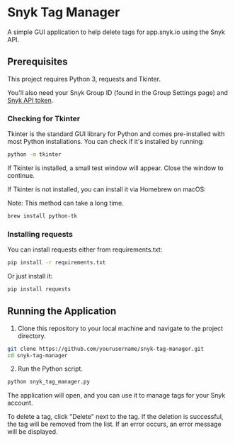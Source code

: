 # Snyk Tag Manager

A simple GUI application to help delete tags for app.snyk.io using the Snyk API.

## Prerequisites

This project requires Python 3, requests and Tkinter.

You'll also need your Snyk Group ID (found in the Group Settings page) and [Snyk API token](https://docs.snyk.io/snyk-admin/snyk-broker/snyk-broker-code-agent/setting-up-the-code-agent-broker-client-deployment/step-1-obtaining-the-required-tokens-for-the-setup-procedure/obtaining-your-snyk-api-token).

### Checking for Tkinter

Tkinter is the standard GUI library for Python and comes pre-installed with most Python installations. You can check if it's installed by running:

```bash
python -m tkinter
```

If Tkinter is installed, a small test window will appear. Close the window to continue.

If Tkinter is not installed, you can install it via Homebrew on macOS:

Note: This method can take a long time.
```bash
brew install python-tk
```

### Installing requests
You can install requests either from requirements.txt:
```bash
pip install -r requirements.txt
```

Or just install it:
```bash
pip install requests
```

## Running the Application
1. Clone this repository to your local machine and navigate to the project directory.
```bash
git clone https://github.com/yourusername/snyk-tag-manager.git
cd snyk-tag-manager

```

2. Run the Python script.
```bash
python snyk_tag_manager.py
```

The application will open, and you can use it to manage tags for your Snyk account.

To delete a tag, click  "Delete" next to the tag. If the deletion is successful, the tag will be removed from the list. If an error occurs, an error message will be displayed.

